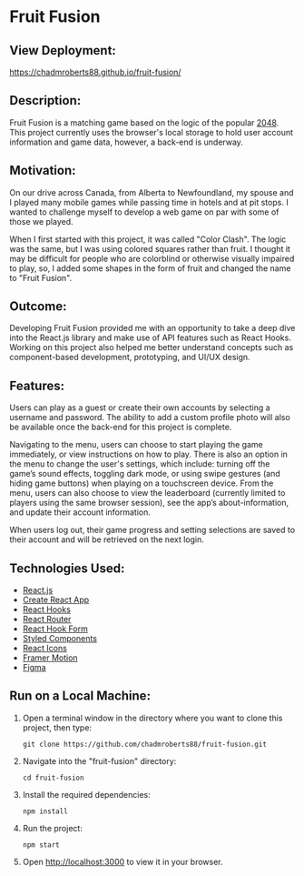 # Fruit Fusion

## View Deployment:

https://chadmroberts88.github.io/fruit-fusion/

## Description:

Fruit Fusion is a matching game based on the logic of the popular [2048](https://play2048.co/). This project currently uses the browser's local storage to hold user account information and game data, however, a back-end is underway.

## Motivation:

On our drive across Canada, from Alberta to Newfoundland, my spouse and I played many mobile games while passing time in hotels and at pit stops. I wanted to challenge myself to develop a web game on par with some of those we played.

When I first started with this project, it was called "Color Clash". The logic was the same, but I was using colored squares rather than fruit. I thought it may be difficult for people who are colorblind or otherwise visually impaired to play, so, I added some shapes in the form of fruit and changed the name to "Fruit Fusion".

## Outcome:

Developing Fruit Fusion provided me with an opportunity to take a deep dive into the React.js library and make use of API features such as React Hooks. Working on this project also helped me better understand concepts such as component-based development, prototyping, and UI/UX design.

## Features:

Users can play as a guest or create their own accounts by selecting a username and password. The ability to add a custom profile photo will also be available once the back-end for this project is complete.

Navigating to the menu, users can choose to start playing the game immediately, or view instructions on how to play. There is also an option in the menu to change the user's settings, which include: turning off the game’s sound effects, toggling dark mode, or using swipe gestures (and hiding game buttons) when playing on a touchscreen device. From the menu, users can also choose to view the leaderboard (currently limited to players using the same browser session), see the app’s about-information, and update their account information.

When users log out, their game progress and setting selections are saved to their account and will be retrieved on the next login.

## Technologies Used:

- [React.js](https://reactjs.org/)
- [Create React App](https://create-react-app.dev/)
- [React Hooks](https://reactjs.org/docs/hooks-intro.html)
- [React Router](https://reactrouter.com/)
- [React Hook Form](https://react-hook-form.com/)
- [Styled Components](https://styled-components.com/)
- [React Icons](https://react-icons.github.io/react-icons/)
- [Framer Motion](https://www.framer.com/motion/)
- [Figma](https://www.figma.com/)

## Run on a Local Machine:

1. Open a terminal window in the directory where you want to clone this project, then type:

   `git clone https://github.com/chadmroberts88/fruit-fusion.git`

2. Navigate into the "fruit-fusion" directory:

   `cd fruit-fusion`

3. Install the required dependencies:

   `npm install`

4. Run the project:

   `npm start`

5. Open [http://localhost:3000](http://localhost:3000) to view it in your browser.
